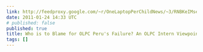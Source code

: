 ```yaml
---
link: http://feedproxy.google.com/~r/OneLaptopPerChildNews/~3/RNBKeIMser8/who_is_to_blame_for_olpc_peru.html
date: 2011-01-24 14:33 UTC
# published: false
published: true
title: Who is to Blame for OLPC Peru's Failure? An OLPC Intern Viewpoint
tags: []
---
```



